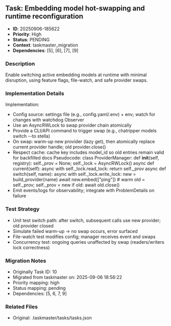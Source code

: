 ## Task: Embedding model hot-swapping and runtime reconfiguration
- **ID**: 20250906-185622
- **Priority**: High
- **Status**: PENDING
- **Context**: taskmaster_migration
- **Dependencies**: [5], [6], [7], [9]

### Description
Enable switching active embedding models at runtime with minimal disruption, using feature flags, file-watch, and safe provider swaps.

### Implementation Details
Implementation:
- Config source: settings file (e.g., config.yaml/.env) + env; watch for changes with watchdog Observer
- Use an AsyncRWLock to swap provider chain atomically
- Provide a CLI/API command to trigger swap (e.g., chatripper models switch --to stella)
- On swap: warm-up new provider (lazy get), then atomically replace current provider handle; old provider.close()
- Respect cache: cache key includes model_id so old entries remain valid for backfilled docs
Pseudocode:
class ProviderManager:
  def __init__(self, registry): self._prov = None; self._lock = AsyncRWLock()
  async def current(self):
    async with self._lock.read_lock: return self._prov
  async def switch(self, name):
    async with self._lock.write_lock:
      new = build_provider(name)
      await new.embed(["ping"])  # warm
      old = self._prov; self._prov = new
      if old: await old.close()
- Emit events/logs for observability; integrate with ProblemDetails on failure


### Test Strategy
- Unit test switch path: after switch, subsequent calls use new provider; old provider closed
- Simulate failed warm-up -> no swap occurs, error surfaced
- File-watch test modifies config; manager receives event and swaps
- Concurrency test: ongoing queries unaffected by swap (readers/writers lock correctness)

### Migration Notes
- Originally Task ID: 10
- Migrated from taskmaster on: 2025-09-06 18:56:22
- Priority mapping: high
- Status mapping: pending
- Dependencies: [5, 6, 7, 9]

### Related Files
- Original: .taskmaster/tasks/tasks.json
